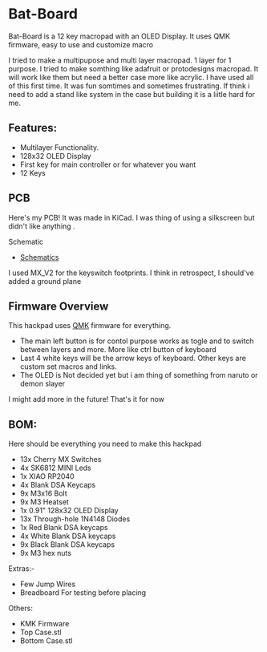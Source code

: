 # Bat-Board

Bat-Board is a 12 key macropad with an OLED Display. It uses QMK firmware, easy to use and customize macro

I tried to make a multipupose and multi layer macropad. 1 layer for 1 purpose. I tried to make somthing like adafruit or protodesigns macropad. It will work like them but need a better case more like acrylic. I have used all of this first time. It was fun somtimes and sometimes frustrating. If think i need to add a stand like system in the case but building it is a liitle hard for me.

## Features:
- Multilayer Functionality.
- 128x32 OLED Display
- First key for main controller or for whatever you want
- 12 Keys



## PCB
Here's my PCB! It was made in KiCad. I was thing of using a silkscreen but didn't like anything .

Schematic
- [Schematics](/PCB/Macropad_Schematics.pdf) 

I used MX_V2 for the keyswitch footprints. I think in retrospect, I should've added a ground plane

## Firmware Overview
This hackpad uses [QMK](https://qmk.fm/) firmware for everything. 

- The main left button is for contol purpose works as togle and to switch between layers and more. More like ctrl button of keyboard
- Last 4 white keys will be the arrow keys of keyboard. Other keys are custom set macros and links.
- The OLED is Not decided yet but i am thing of something from naruto or demon slayer


I might add more in the future! That's it for now

## BOM:

Here should be everything you need to make this hackpad

- 13x Cherry MX Switches
- 4x SK6812 MINI Leds
- 1x XIAO RP2040
- 4x Blank DSA Keycaps
- 9x M3x16 Bolt
- 9x M3 Heatset
- 1x 0.91" 128x32 OLED Display
- 13x Through-hole 1N4148 Diodes
- 1x Red Blank DSA keycaps
- 4x White Blank DSA keycaps
- 9x Black Blank DSA keycaps
- 9x M3 hex nuts

Extras:-
- Few Jump Wires
- Breadboard
For testing before placing

Others:
- KMK Firmware
- Top Case.stl 
- Bottom Case.stl

